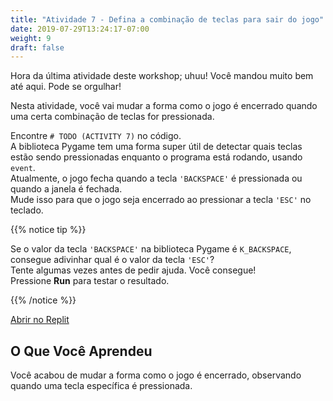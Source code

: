 ```yaml
---
title: "Atividade 7 - Defina a combinação de teclas para sair do jogo"
date: 2019-07-29T13:24:17-07:00
weight: 9
draft: false
---
```


Hora da última atividade deste workshop; uhuu! Você mandou muito bem até aqui. Pode se orgulhar!

Nesta atividade, você vai mudar a forma como o jogo é encerrado quando uma certa combinação de teclas for pressionada.

Encontre `# TODO (ACTIVITY 7)` no código.  
A biblioteca Pygame tem uma forma super útil de detectar quais teclas estão sendo pressionadas enquanto o programa está rodando, usando `event`.  
Atualmente, o jogo fecha quando a tecla `'BACKSPACE'` é pressionada ou quando a janela é fechada.  
Mude isso para que o jogo seja encerrado ao pressionar a tecla `'ESC'` no teclado.

{{% notice tip %}}

Se o valor da tecla `'BACKSPACE'` na biblioteca Pygame é `K_BACKSPACE`, consegue adivinhar qual é o valor da tecla `'ESC'`?  
Tente algumas vezes antes de pedir ajuda. Você consegue!  
Pressione **Run** para testar o resultado.

{{% /notice %}}

<a class="my-2 mx-4 btn btn-info" href="https://replit.com/@nuevofoundation/PongLessonStudent" target="_blank">Abrir no Replit</a>

## O Que Você Aprendeu

Você acabou de mudar a forma como o jogo é encerrado, observando quando uma tecla específica é pressionada.
